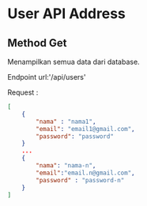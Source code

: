 # User API Address

## Method Get 

Menampilkan semua data dari database.

Endpoint url:'/api/users'

Request : 

```json
[
    {
        "nama" : "nama1",
        "email": "email1@gmail.com",
        "password": "password"
    }
    ...
    {
        "nama": "nama-n",
        "email":"email.n@gmail.com",
        "password" : "password-n"
    }
]
```